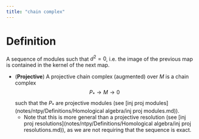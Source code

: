 ```yaml
---
title: "chain complex"
---
```


# Definition
A sequence of modules such that $d^2=0$, i.e. the image of the previous map is contained in the kernel of the next map.

- (**Projective**) A projective chain complex (augmented) over $M$ is a chain complex $$P_\ast\to M\to 0$$ such that the $P_\ast$ are projective modules (see [inj proj modules](notes/ntpy/Definitions/Homological algebra/inj proj modules.md)).
	- Note that this is more general than a projective resolution (see [inj proj resolutions](notes/ntpy/Definitions/Homological algebra/inj proj resolutions.md)), as we are not requiring that the sequence is exact.
